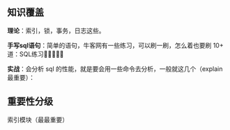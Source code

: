 ## 知识覆盖
**理论**：索引，锁，事务，日志这些。

**手写sql语句**：简单的语句，牛客网有一些练习，可以刷一刷，怎么着也要刷 10+ 道：SQL练习🌟🌟🌟🌟🌟

**实战**：会分析 sql 的性能，就是要会用一些命令去分析，一般就这几个（explain最重要）：

## 重要性分级

索引模块（最最重要）
